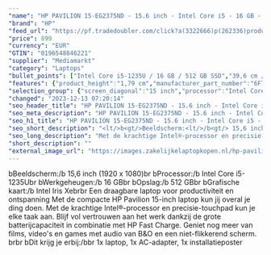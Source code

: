 ```yaml
---
"name": "HP PAVILION 15-EG2375ND - 15.6 inch - Intel Core i5 - 16 GB - 512 GB"
"brand": "HP"
"feed_url": "https://pf.tradedoubler.com/click?a(3322666)p(262336)product(50617-1739448)ttid(3)url(https%3A%2F%2Fwww.mediamarkt.nl%2Fnl%2Fproduct%2F_hp-pavilion-15-eg2375nd-1739448.html%3Futm_source%3Dtradedoubler%26utm_medium%3Daff-comparison%26utm_term%3D1739448)"
"price": 899
"currency": "EUR"
"GTIN": "0196548846221"
"supplier": "Mediamarkt"
"category": "Laptops"
"bullet_points": ["Intel Core i5-1235U / 16 GB / 512 GB SSD","39,6 cm / 15,6 inch","Full HD - 39,6 cm / 15,6 inch","SSD , 512 GB , M.2 via PCIe","1x USB 3.2 Gen 2 (3.1 Gen 2) Type-C, USB Type-C DisplayPort alternatieve modus, USB Power Delivery, USB Sleep-and-Charge, 2x USB 3.2 Gen 1 (3.1 Gen 1) Type-A, 1x HDMI, Combo koptelefoon/microfoon port","Lithium-ion","36.02 cm x 1.79 cm x 23.40 cm / 1.74 kg"]
"features": {"product_height":"1,79 cm","manufacturer_part_number":"6F7U4EA#ABH","battery_type":"Lithium-ion","short_description":"15.6 inch Full HD • Intel Core i5-1235U • 16 GB • 512 GB SSD • Intel Iris Xe Graphics","color":"Blauw","brightness":"250 cd/m²","product_width":"36,02 cm","additional_update_information":"Voor zover op de afbeeldingen apps worden getoond, geldt dat MediaMarkt niet kan garanderen dat de apps tijdens de volledige levensduur van het product goed zullen blijven functioneren. Dit hangt af van het beleid van de fabrikant.","min_duration_supported_software_updates":"2 jaar","bluetooth":"Ja","hard_disk_1":"SSD , 512 GB , M.2 via PCIe","scope_of_delivery":"1x laptop, 1x AC-adapter, 1x installatieposter","charge_time_from_manufacturer":"Snelle oplaadtijd (50%): 45 min","panel_type":"IPS (In-Plane Switching)","touchscreen":"Nee","processor_speed_with_turbo":"4.4 GHz","image_quality":"Full HD","dimensions_weight":"36.02 cm x 1.79 cm x 23.40 cm / 1.74 kg","special_features":"ENERGY STAR","memory_speeds":"3200 MHz","integrated_mike":"Ja","speakers":"Ja","convertibility":"Vast scherm","battery_capacity":"41 Wh","screen_diagonal_inches":"15.6 inch","configuration":"Intel Core i5-1235U / 16 GB / 512 GB SSD","model_year":"2022","shipping_costs":"0.00","memory_size":"16 GB","product_manufacturer":"HP","height":"1,79 cm","depth":"23,40 cm","number_of_processor_cores":"10","processor_brand":"Intel®","wlan_standards":"WiFi 6 (802.11AX)","bluetooth_version":"5.2","delivery_time":"1","connections":"1x USB 3.2 Gen 2 (3.1 Gen 2) Type-C, USB Type-C DisplayPort alternatieve modus, USB Power Delivery, USB Sleep-and-Charge, 2x USB 3.2 Gen 1 (3.1 Gen 1) Type-A, 1x HDMI, Combo koptelefoon/microfoon port","weight":"1,74 kg","image_ratio":"16:9","processor_clock_rate":"3.3 GHz","screen_diagonal_cm":"39,6 cm","product_introduction_date":"2022-03-25","screen_diagonal_cm_inch":"39,6 cm / 15,6 inch","product_type":"Laptop","capacity_of_1_hard_disk":"512 GB","type_of_1_hard_disk":"SSD","processor":"Intel Core i5-1235U","ram_configuration":"2 x 8 GB","front_camera":"Ja","product_depth":"23,4 cm","resolution":"1920 x 1080","integrated_webcam":"Ja","processor_model":"Core™ i5","update_policy":"Onbekend","total_storage_space_in_gb":"512 GB","wlan":"Ja","ram_type":"DDR4","previous_price":"","warranty_note":"Geen aanvullende garantie-informatie","card_reader":"Ja","manufacturer_supported_software_updates":"Ja","total_storage_space":"512 GB"}
"selection_group": {"screen_diagonal":"15 inch","processor":"Intel Core i5","changed_price_past_3_days":false,"product_family":"Pavilion 15"}
"changed": "2023-12-13 07:20:14"
"seo_header_title": "HP PAVILION 15-EG2375ND - 15.6 inch - Intel Core i5 - 16 GB - 512 GB"
"seo_meta_description": "HP PAVILION 15-EG2375ND - 15.6 inch - Intel Core i5 - 16 GB - 512 GB"
"seo_h1_title": "HP PAVILION 15-EG2375ND - 15.6 inch - Intel Core i5 - 16 GB - 512 GB"
"seo_short_description": "<lt/>b<gt/>Beeldscherm:<lt/>/b<gt/> 15,6 inch (1920 x 1080)<lt/>br<gt/> <lt/>b<gt/>Processor:<lt/>/b<gt/> Intel Core i5-1235U<lt/>br<gt/> <lt/>b<gt/>Werkgeheugen:<lt/>/b<gt/> 16 GB<lt/>br<gt/> <lt/>b<gt/>Opslag:<lt/>/b<gt/> 512 GB<lt/>br<gt/> <lt/>b<gt/>Grafische kaart:<lt/>/b<gt/> Intel Iris Xe<lt/>br<gt/><lt/>br<gt/> Een draagbare laptop voor productiviteit en ontspanning Met de compacte HP Pavilion 15-inch laptop kun jij overal je ding doen."
"seo_long_description": "Met de krachtige Intel®-processor en precisie-touchpad kun je elke taak aan. Blijf vol vertrouwen aan het werk dankzij de grote batterijcapaciteit in combinatie met HP Fast Charge. Geniet nog meer van films, video's en games met audio van B&O en een niet-flikkerend scherm. <lt/>br<gt/><lt/>br<gt/> <lt/>b<gt/>Dit krijg je erbij:<lt/>/b<gt/><lt/>br<gt/> 1x laptop, 1x AC-adapter, 1x installatieposter"
"short_description": ""
"external_image_url": "https://images.zakelijkelaptopkopen.nl/hp-pavilion-15-eg2375nd-1739448.webp"
---
```


<lt/>b<gt/>Beeldscherm:<lt/>/b<gt/> 15,6 inch (1920 x 1080)<lt/>br<gt/> <lt/>b<gt/>Processor:<lt/>/b<gt/> Intel Core i5-1235U<lt/>br<gt/> <lt/>b<gt/>Werkgeheugen:<lt/>/b<gt/> 16 GB<lt/>br<gt/> <lt/>b<gt/>Opslag:<lt/>/b<gt/> 512 GB<lt/>br<gt/> <lt/>b<gt/>Grafische kaart:<lt/>/b<gt/> Intel Iris Xe<lt/>br<gt/><lt/>br<gt/> Een draagbare laptop voor productiviteit en ontspanning Met de compacte HP Pavilion 15-inch laptop kun jij overal je ding doen. Met de krachtige Intel®-processor en precisie-touchpad kun je elke taak aan. Blijf vol vertrouwen aan het werk dankzij de grote batterijcapaciteit in combinatie met HP Fast Charge. Geniet nog meer van films, video's en games met audio van B&O en een niet-flikkerend scherm. <lt/>br<gt/><lt/>br<gt/> <lt/>b<gt/>Dit krijg je erbij:<lt/>/b<gt/><lt/>br<gt/> 1x laptop, 1x AC-adapter, 1x installatieposter